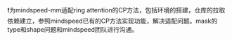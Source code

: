 ❗为mindspeed-mm适配ring attention的CP方法，包括环境的搭建，仓库的拉取依赖建立，参照mindspeed已有的CP方法实现功能，解决适配问题。mask的type和shape问题和mindspeed团队进行沟通。
